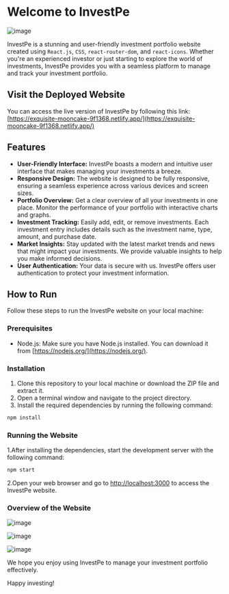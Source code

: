# Welcome to InvestPe

![image](https://github.com/Ravi-047/InvestPe_assignment/assets/103764080/4737baa5-9e03-4ba8-bd00-48028f1292a8)

InvestPe is a stunning and user-friendly investment portfolio website created using `React.js`, `CSS`, `react-router-dom`, and `react-icons`. Whether you're an experienced investor or just starting to explore the world of investments, InvestPe provides you with a seamless platform to manage and track your investment portfolio.

## Visit the Deployed Website

You can access the live version of InvestPe by following this link: [https://exquisite-mooncake-9f1368.netlify.app/](https://exquisite-mooncake-9f1368.netlify.app/)

## Features

- **User-Friendly Interface:** InvestPe boasts a modern and intuitive user interface that makes managing your investments a breeze.
- **Responsive Design:** The website is designed to be fully responsive, ensuring a seamless experience across various devices and screen sizes.
- **Portfolio Overview:** Get a clear overview of all your investments in one place. Monitor the performance of your portfolio with interactive charts and graphs.
- **Investment Tracking:** Easily add, edit, or remove investments. Each investment entry includes details such as the investment name, type, amount, and purchase date.
- **Market Insights:** Stay updated with the latest market trends and news that might impact your investments. We provide valuable insights to help you make informed decisions.
- **User Authentication:** Your data is secure with us. InvestPe offers user authentication to protect your investment information.

## How to Run

Follow these steps to run the InvestPe website on your local machine:

### Prerequisites

- Node.js: Make sure you have Node.js installed. You can download it from [https://nodejs.org/](https://nodejs.org/).

### Installation

1. Clone this repository to your local machine or download the ZIP file and extract it.
2. Open a terminal window and navigate to the project directory.
3. Install the required dependencies by running the following command:

```bash
npm install
```

### Running the Website

1.After installing the dependencies, start the development server with the following command:

```bash
npm start
```

2.Open your web browser and go to <http://localhost:3000> to access the InvestPe website.

### Overview of the Website
![image](https://github.com/Ravi-047/InvestPe_assignment/assets/103764080/e494d440-3185-4bec-b663-fcc567e55e29)

![image](https://github.com/Ravi-047/InvestPe_assignment/assets/103764080/f482f8a3-18d7-4d3f-b65a-7c230fdf5646)

![image](https://github.com/Ravi-047/InvestPe_assignment/assets/103764080/1d60591c-8d04-4fe2-8599-19b49072e187)

We hope you enjoy using InvestPe to manage your investment portfolio effectively.

Happy investing!
